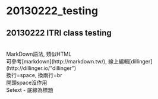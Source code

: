 20130222_testing
====

20130222 ITRI class testing
----
<br/>
MarkDown語法, 類似HTML <br/>
可參考[markdown](http://markdown.tw/), 線上編輯[dillinger](http://dillinger.io/"dillinger")
<br/>
換行=space,  換兩行=br <br/>
開頭space沒作用 <br/>
Setext - 底線為標題
